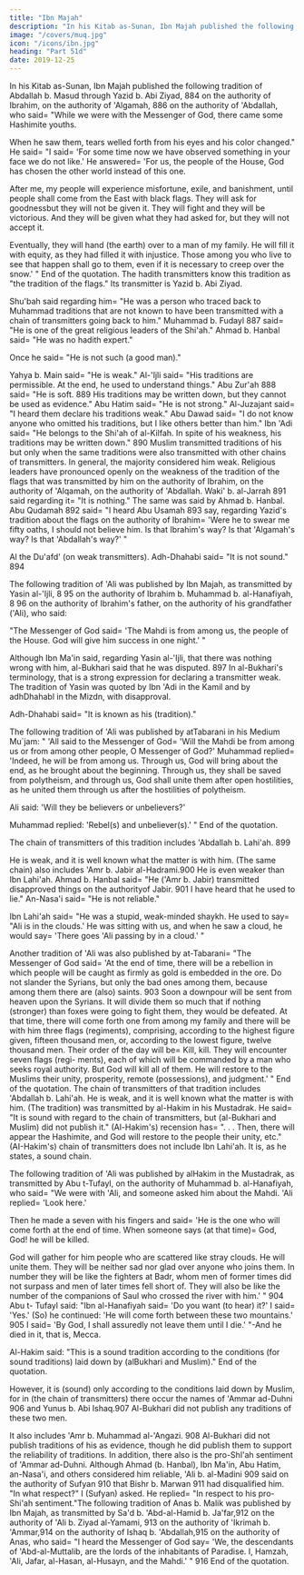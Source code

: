 ```yaml
---
title: "Ibn Majah"
description: "In his Kitab as-Sunan, Ibn Majah published the following tradition of Abdallah b. Masud"
image: "/covers/muq.jpg"
icon: "/icons/ibn.jpg"
heading: "Part 51d"
date: 2019-12-25
---
```

 


In his Kitab as-Sunan, Ibn Majah published the following tradition of Abdallah b. Masud through Yazid b. Abi Ziyad, 884 on the authority of Ibrahim, <!-- 885 --> on the authority of 'Algamah, 886 on the authority of 'Abdallah, who said= "While we
were with the Messenger of God, there came some Hashimite youths. 

When he saw them, tears welled forth from his eyes and his color changed." He said= "I said= 'For  some time now we have observed something in your face we do not like.' He answered= 'For us, the people of the House, God has chosen the other world instead of this one. 

After me, my people will experience misfortune, exile, and banishment, until people shall come from the East with black flags. They will ask for goodnessbut they will not be given it. They will fight and they will be victorious. And they
will be given what they had asked for, but they will not accept it. 

Eventually, they will hand (the earth) over to a man of my family. He will fill it with equity, as they
had filled it with injustice. Those among you who live to see that happen shall go to
them, even if it is necessary to creep over the snow.' " End of the quotation.
The hadith transmitters know this tradition as "the tradition of the flags." Its
transmitter is Yazid b. Abi Ziyad. 

Shu'bah said regarding him= "He was a person who traced back to Muhammad traditions that are not known to have been
transmitted with a chain of transmitters going back to him." Muhammad b. Fudayl
887 said= "He is one of the great religious leaders of the Shi'ah." Ahmad b. Hanbal
said= "He was no hadith expert." 

Once he said= "He is not such (a good man)." 

Yahya b. Main said= "He is weak." Al-'Ijli said= "His traditions are permissible. At
the end, he used to understand things." Abu Zur'ah 888 said= "He is soft. 889 His
traditions may be written down, but they cannot be used as evidence." Abu Hatim
said= "He is not strong." Al-Juzajant said= "I heard them declare his traditions weak."
Abu Dawad said= "I do not know anyone who omitted his traditions, but I like others
better than him." Ibn 'Adi said= "He belongs to the Shi'ah of al-Kilfah. In spite of his
weakness, his traditions may be written down." 890 Muslim transmitted traditions of
his but only when the same traditions were also transmitted with other chains of
transmitters. In general, the majority considered him weak. Religious leaders have
pronounced openly on the weakness of the tradition of the flags that was transmitted
by him on the authority of Ibrahim, on the authority of 'Alqamah, on the authority of
'Abdallah. Waki' b. al-Jarrah 891 said regarding it= "It is nothing." The same was said
by Ahmad b. Hanbal. Abu Qudamah 892 said= "I heard Abu Usamah 893 say,
regarding Yazid's tradition about the flags on the authority of Ibrahim= 'Were he to
swear me fifty oaths, I should not believe him. Is that Ibrahim's way? Is that
'Algamah's way? Is that 'Abdallah's way?' " 

Al the Du'afd' (on weak transmitters). Adh-Dhahabi said= "It is not sound." 894

The following tradition of 'Ali was published by Ibn Majah, as transmitted by Yasin al-'Ijli, 8 95 on the authority of Ibrahim b. Muhammad b. al-Hanafiyah, 8 96 on the authority of Ibrahim's father, on the authority of his grandfather ('Ali), who said: 

"The Messenger of God said= 'The Mahdi is from among us, the people of the
House. God will give him success in one night.' "

Although Ibn Ma'in said, regarding Yasin al-'Ijli, that there was nothing wrong with him, al-Bukhari said that he was disputed. 897 In al-Bukhari's terminology, that is a strong expression for declaring a transmitter weak. The
tradition of Yasin was quoted by Ibn 'Adi in the Kamil and by adhDhahabl in the
Mizdn, with disapproval. 

Adh-Dhahabi said= "It is known as his (tradition)." <!-- 898 -->

The following tradition of 'Ali was published by atTabarani in his Medium Mu`jam:
" 'All said to the Messenger of God= 'Will the Mahdi be from among us or from
among other people, O Messenger of God?' Muhammad replied= 'Indeed, he will be
from among us. Through us, God will bring about the end, as he brought about the
beginning. Through us, they shall be saved from polytheism, and through us, God
shall unite them after open hostilities, as he united them through us after the
hostilities of polytheism.


Ali said: 'Will they be believers or unbelievers?' 

Muhammad replied: 'Rebel(s) and unbeliever(s).' " End of the quotation.

The chain of transmitters of this tradition includes 'Abdallah b. Lahi'ah. 899

He is weak, and it is well known what the matter is with him. (The same chain) also
includes 'Amr b. Jabir al-Hadrami.900 He is even weaker than Ibn Lahi'ah. Ahmad
b. Hanbal said= "He ('Amr b. Jabir) transmitted disapproved things on the authorityof Jabir. 901 I have heard that he used to lie." An-Nasa'i said= "He is not reliable."

Ibn Lahi'ah said= "He was a stupid, weak-minded shaykh. He used to say= "Ali is in
the clouds.' He was sitting with us, and when he saw a cloud, he would say= 'There
goes 'Ali passing by in a cloud.' " <!-- 902 -->

Another tradition of 'Ali was also published by at-Tabarani= "The Messenger
of God said= 'At the end of time, there will be a rebellion in which people will be
caught as firmly as gold is embedded in the ore. Do not slander the Syrians, but only
the bad ones among them, because among them there are (also) saints. 903 Soon a
downpour will be sent from heaven upon the Syrians. It will divide them so much
that if nothing (stronger) than foxes were going to fight them, they would be
defeated. At that time, there will come forth one from among my family and there
will be with him three flags (regiments), comprising, according to the highest figure
given, fifteen thousand men, or, according to the lowest figure, twelve thousand
men. Their order of the day will be= Kill, kill. They will encounter seven flags (regi-
ments), each of which will be commanded by a man who seeks royal authority. But
God will kill all of them. He will restore to the Muslims their unity, prosperity,
remote (possessions), and judgment.' " End of the quotation.
The chain of transmitters of that tradition includes 'Abdallah b. Lahi'ah. He is
weak, and it is well known what the matter is with him. (The tradition) was
transmitted by al-Hakim in his Mustadrak. He said= "It is sound with regard to the
chain of transmitters, but (al-Bukhari and Muslim) did not publish it." (Al-Hakim's)
recension has= ". . . Then, there will appear the Hashimite, and God will restore to
the people their unity, etc." (AI-Hakim's) chain of transmitters does not include Ibn
Lahi'ah. It is, as he states, a sound chain.

The following tradition of 'Ali was published by alHakim in the Mustadrak, as transmitted by Abu t-Tufayl, on the authority of Muhammad b. al-Hanafiyah, who said= "We were with 'Ali, and someone asked him about the Mahdi. 'Ali
replied= 'Look here.' 

Then he made a seven with his fingers and said= 'He is the one who will come forth at the end of time. When someone says (at that time)= God, God! he will be killed. 

God will gather for him people who are scattered like stray clouds. He will unite them. They will be neither sad nor glad over anyone who joins them. In number they will be like the fighters at Badr, whom men of former times
did not surpass and men of later times fell short of. They will also be like the
number of the companions of Saul who crossed the river with him.' " 904 Abu t-
Tufayl said: "Ibn al-Hanafiyah said= 'Do you want (to hear) it?' I said= 'Yes.' (So) he
continued: 'He will come forth between these two mountains.' 905 I said= 'By God, I
shall assuredly not leave them until I die.' "-And he died in it, that is, Mecca.

Al-Hakim said: "This is a sound tradition according to the conditions (for sound traditions) laid down by (alBukhari and Muslim)." End of the quotation.

However, it is (sound) only according to the conditions laid down by Muslim, for in (the chain of transmitters) there occur the names of 'Ammar ad-Duhni 906 and Yunus b. Abi Ishaq.907 Al-Bukhari did not publish any traditions of these
two men. 

It also includes 'Amr b. Muhammad al-'Angazi. 908 Al-Bukhari did not
publish traditions of his as evidence, though he did publish them to support the
reliability of traditions. In addition, there also is the pro-Shl'ah sentiment of 'Ammar
ad-Duhni. Although Ahmad (b. Hanbal), Ibn Ma'in, Abu Hatim, an-Nasa'i, and
others considered him reliable, 'Ali b. al-Madini 909 said on the authority of Sufyan
910 that Bishr b. Marwan 911 had disqualified him. "In what respect?" I (Sufyan)
asked. He replied= "In respect to his pro-Shi'ah sentiment."The following tradition of Anas b. Malik was published by Ibn Majah, as transmitted by Sa'd b. 'Abd-al-Hamid b. Ja'far,912 on the authority of 'Ali b. Ziyad
al-Yamami, 913 on the authority of 'Ikrimah b. 'Ammar,914 on the authority of Ishaq
b. 'Abdallah,915 on the authority of Anas, who said= "I heard the Messenger of God
say= 'We, the descendants of 'Abd-al-Muttalib, are the lords of the inhabitants of
Paradise. I, Hamzah, 'Ali, Jafar, al-Hasan, al-Husayn, and the Mahdi.' " 916 End of
the quotation.

